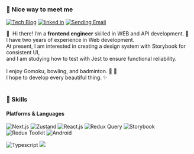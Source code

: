 ### 🤞 Nice way to meet me
<p>
  <a href="https://blog.developersung.com" target="_blank"><img alt="Tech Blog" src="https://img.shields.io/badge/Tech Blog-f94a29.svg?&style=flat-square&logo=githubsponsors&logoColor=white"/></a>
  <a href="https://www.linkedin.com/in/yeolam-sung/" target="_blank"><img alt="linked in" src="https://img.shields.io/badge/YeolamSung-0A66C2?style=flat-square&logo=Linkedin&logoColor=white"/></a>  
  <a href="mailto:developersung13@gmail.com" target="_blank"><img alt="Sending Email" src="https://img.shields.io/badge/developersung13@gmail.com-EA4335.svg?&style=flat-square&logo=gmail&logoColor=white"/></a>
</p>

<p>
  👋&nbsp; Hi there! I’m a <b>frontend engineer</b> skilled in WEB and API development. 🎨<br />
  I have two years of experience in Web development.<br />
  At present, I am interested in creating a design system with Storybook for consistent UI,<br />
  and I am studying how to test with Jest to ensure functional reliability.<br /><br />
  I enjoy Gomoku, bowling, and badminton. 🎳 🏸<br />
  I hope to develop every beautiful thing. ✨<br /><br />
</p>

### 💪 Skills
#### Platforms & Languages
<p>
  <img alt="Next.js" src="https://img.shields.io/badge/Next.js-000?style=flat-square&logo=next.js&logoColor=white"/>
  <img alt="Zustand" src="https://img.shields.io/badge/🐻 Zustand-eee.svg?&style=flat-square&logo=&logoColor=white"/>
  <img alt="React.js" src="https://img.shields.io/badge/React-61DAFB.svg?&style=flat-square&logo=react&logoColor=black"/>
  <img alt="Redux Query" src="https://img.shields.io/badge/React Query-FF4154.svg?&style=flat-square&logo=reactquery&logoColor=black"/>
  <img alt="Storybook" src="https://img.shields.io/badge/Storybook-FF4785?style=flat-square&logo=storybook&logoColor=white"/>
  <img alt="Redux Toolkit" src="https://img.shields.io/badge/Redux Toolkit-764ABC.svg?&style=flat-square&logo=redux&logoColor=white"/>
  <img alt="Android" src="https://img.shields.io/badge/Android-0fa36f.svg?&style=flat-square&logo=android&logoColor=white"/>
  
</p>
<p>
  <img alt="Typescript" src="https://img.shields.io/badge/TypeScript-3178C6.svg?&style=flat-square&logo=typescript&logoColor=white"/>
  <img src="https://img.shields.io/badge/Java-007396?style=flat-square&logo=Java&logoColor=white"/>
</p>
